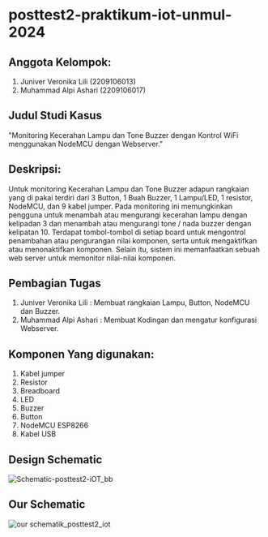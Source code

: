 # posttest2-praktikum-iot-unmul-2024

## Anggota Kelompok:
1. Juniver Veronika Lili (2209106013)
2. Muhammad Alpi Ashari (2209106017)

## Judul Studi Kasus
"Monitoring Kecerahan Lampu dan Tone Buzzer dengan Kontrol WiFi menggunakan NodeMCU dengan Webserver."

## Deskripsi:
Untuk monitoring Kecerahan Lampu dan Tone Buzzer adapun rangkaian yang di pakai terdiri dari 3 Button, 1 Buah Buzzer, 1 Lampu/LED, 1 resistor, NodeMCU, dan 9 kabel jumper. Pada monitoring ini memungkinkan pengguna untuk menambah atau mengurangi kecerahan lampu dengan kelipadan 3 dan menambah atau mengurangi tone / nada buzzer dengan kelipatan 10. Terdapat tombol-tombol di setiap board untuk mengontrol penambahan atau pengurangan nilai komponen, serta untuk mengaktifkan atau menonaktifkan komponen. Selain itu, sistem ini memanfaatkan sebuah web server untuk memonitor nilai-nilai komponen.

## Pembagian Tugas
1. Juniver Veronika Lili : Membuat rangkaian Lampu, Button, NodeMCU dan Buzzer.
2. Muhammad Alpi Ashari : Membuat Kodingan dan mengatur konfigurasi Webserver.

## Komponen Yang digunakan:
1. Kabel jumper
2. Resistor
3. Breadboard
4. LED
5. Buzzer
6. Button
7. NodeMCU ESP8266
8. Kabel USB

## Design Schematic
![Schematic-posttest2-iOT_bb](https://github.com/Juni1106/posttest2-praktikum-iot-unmul-2024/assets/115080583/f8f10bd4-4a46-4a34-966c-13c0fece4027)

## Our Schematic
![our schematik_posttest2_iot](https://github.com/Juni1106/posttest2-praktikum-iot-unmul-2024/assets/115080583/96ed89a9-a69d-4484-b580-ea24bbcb9de4)
